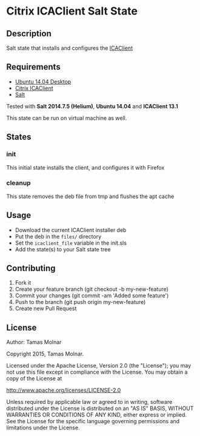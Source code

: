 # Citrix ICAClient Salt State

## Description

Salt state that installs and configures the [ICAClient](https://www.citrix.com/downloads/citrix-receiver/linux/receiver-for-linux-131.html)

## Requirements

* [Ubuntu 14.04 Desktop](http://ubuntu.com)
* [Citrix ICAClient](https://www.citrix.com/downloads/citrix-receiver/linux/receiver-for-linux-131.html)
* [Salt](http://saltstack.com)

Tested with **Salt 2014.7.5 (Helium)**, **Ubuntu 14.04** and **ICAClient 13.1**

This state can be run on virtual machine as well.

## States

### init

This initial state installs the client, and configures it with Firefox

### cleanup

This state removes the deb file from tmp and flushes the apt cache

## Usage

* Download the current ICAClient installer deb
* Put the deb in the `files/` directory
* Set the `icaclient_file` variable in the init.sls
* Add the state(s) to your Salt state tree

## Contributing

1. Fork it
2. Create your feature branch (git checkout -b my-new-feature)
3. Commit your changes (git commit -am 'Added some feature')
4. Push to the branch (git push origin my-new-feature)
5. Create new Pull Request

## License

Author: Tamas Molnar

Copyright 2015, Tamas Molnar.

Licensed under the Apache License, Version 2.0 (the "License");
you may not use this file except in compliance with the License.
You may obtain a copy of the License at

http://www.apache.org/licenses/LICENSE-2.0

Unless required by applicable law or agreed to in writing, software
distributed under the License is distributed on an "AS IS" BASIS,
WITHOUT WARRANTIES OR CONDITIONS OF ANY KIND, either express or implied.
See the License for the specific language governing permissions and
limitations under the License.
